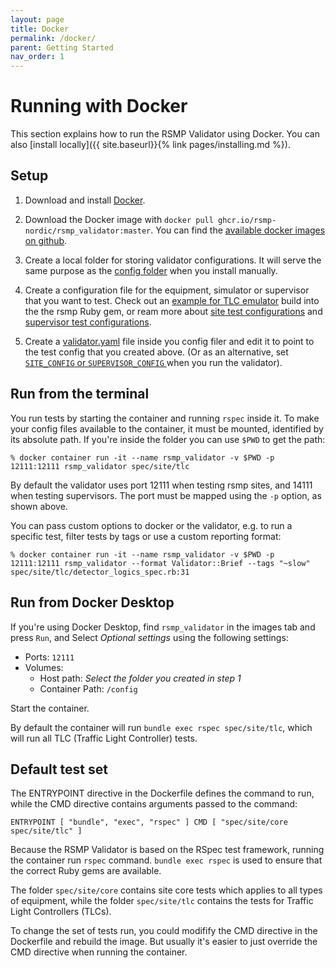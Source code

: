 ```yaml
---
layout: page
title: Docker
permalink: /docker/
parent: Getting Started
nav_order: 1
---
```


# Running with Docker
This section explains how to run the RSMP Validator using Docker. You can also [install locally]({{ site.baseurl}}{% link pages/installing.md %}).

## Setup
1. Download and install [Docker](https://www.docker.com).

2. Download the Docker image with `docker pull ghcr.io/rsmp-nordic/rsmp_validator:master`. You can find the [available docker images on github](https://github.com/rsmp-nordic/rsmp_validator/pkgs/container/rsmp_validator).


2. Create a local folder for storing validator configurations. It will serve the same purpose as the [config folder](https://rsmp-nordic.org/rsmp_validator/config/) when you install manually.

3. Create a configuration file for the equipment, simulator or supervisor that you want to test. Check out an [example for TLC emulator](https://github.com/rsmp-nordic/rsmp_validator/blob/master/config/gem_tlc.yaml) build into the the rsmp Ruby gem, or ream more about [site test configurations](https://rsmp-nordic.org/rsmp_validator/config/#options-for-site-testing) and [supervisor test configurations](https://rsmp-nordic.org/rsmp_validator/config/#options-for-supervisor-testing).

4. Create a [validator.yaml](https://rsmp-nordic.org/rsmp_validator/config/#choosing-what-config-to-use) file inside you config filer and edit it to point to the test config that you created above. (Or as an alternative, set [`SITE_CONFIG` or `SUPERVISOR_CONFIG`
](https://rsmp-nordic.org/rsmp_validator/config/#choosing-what-config-to-use) when you run the validator).


## Run from the terminal
You run tests by starting the container and running `rspec` inside it. To make your config files available to the container, it must be mounted, identified by its absolute path. If you're inside the folder you can use `$PWD` to get the path:

`% docker container run -it --name rsmp_validator -v $PWD -p 12111:12111 rsmp_validator spec/site/tlc`

By default the validator uses port 12111 when testing rsmp sites, and 14111 when testing supervisors. The port must be mapped using the `-p` option, as shown above.

You can pass custom options to docker or the validator, e.g. to run a specific test, filter tests by tags or use a custom reporting format:

`% docker container run -it --name rsmp_validator -v $PWD -p 12111:12111 rsmp_validator --format Validator::Brief --tags "~slow" spec/site/tlc/detector_logics_spec.rb:31`


## Run from Docker Desktop
If you're using Docker Desktop, find `rsmp_validator` in the images tab and press `Run`, and Select *Optional settings* using the following settings:

   * Ports: `12111` 
   * Volumes:
     * Host path: *Select the folder you created in step 1*
     * Container Path: `/config`

Start the container.

By default the container will run `bundle exec rspec spec/site/tlc`, which will run all TLC (Traffic Light Controller) tests.

## Default test set
The ENTRYPOINT directive in the Dockerfile defines the command to run, while the CMD directive contains arguments passed to the command:

`
ENTRYPOINT [ "bundle", "exec", "rspec" ]
CMD [ "spec/site/core spec/site/tlc" ]
`

Because the RSMP Validator is based on the RSpec test framework, running the container run `rspec` command. `bundle exec rspec` is used to ensure that the correct Ruby gems are available.

The folder `spec/site/core` contains site core tests which applies to all types of equipment, while the folder `spec/site/tlc` contains the tests for Traffic Light Controllers (TLCs).

To change the set of tests run, you could modifify the CMD directive in the Dockerfile and rebuild the image. But usually it's easier to just override the CMD directive when running the container.